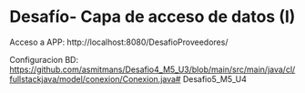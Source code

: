 # Desafío- Capa de acceso de datos (I)

Acceso a APP:
http://localhost:8080/DesafioProveedores/

Configuracion BD:
https://github.com/asmitmans/Desafio4_M5_U3/blob/main/src/main/java/cl/fullstackjava/model/conexion/Conexion.java# Desafio5_M5_U4
